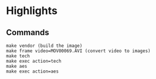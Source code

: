 # Highlights

## Commands

```
make vendor (build the image)
make frame video=MOV00069.AVI (convert video to images)
make tech
make exec action=tech
make aes
make exec action=aes
```
